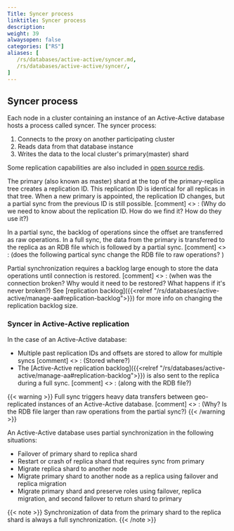 ```yaml
---
Title: Syncer process
linktitle: Syncer process
description: 
weight: 39
alwaysopen: false
categories: ["RS"]
aliases: [
   /rs/databases/active-active/syncer.md,
   /rs/databases/active-active/syncer/,
]
---
```


## Syncer process

Each node in a cluster containing an instance of an Active-Active database hosts a process called syncer.
The syncer process:

1. Connects to the proxy on another participating cluster
1. Reads data from that database instance
1. Writes the data to the local cluster's primary(master) shard

Some replication capabilities are also included in [open source redis](https://redis.io/topics/replication).

The primary (also known as master) shard at the top of the primary-replica tree creates a replication ID.
This replication ID is identical for all replicas in that tree.
When a new primary is appointed, the replication ID changes, but a partial sync from the previous ID is still possible.
[comment] <> : (Why do we need to know about the replication ID. How do we find it? How do they use it?)

In a partial sync, the backlog of operations since the offset are transferred as raw operations.
In a full sync, the data from the primary is transferred to the replica as an RDB file which is followed by a partial sync. [comment] <> : (does the following partical sync change the RDB file to raw operations? )

Partial synchronization requires a backlog large enough to store the data operations until connection is restored. [comment] <> : (when was the connection broken? Why would it need to be restored? What happens if it's never broken?) See [replication backlog]({{<relref "/rs/databases/active-active/manage-aa#replication-backlog">}}) for more info on changing the replication backlog size.

### Syncer in Active-Active replication

In the case of an Active-Active database:

- Multiple past replication IDs and offsets are stored to allow for multiple syncs [comment] <> : (Stored where?)
- The [Active-Active replication backlog]({{<relref "/rs/databases/active-active/manage-aa#replication-backlog">}}) is also sent to the replica during a full sync. [comment] <> : (along with the RDB file?)

{{< warning >}}
Full sync triggers heavy data transfers between geo-replicated instances of an Active-Active database. [comment] <> : (Why? Is the RDB file larger than raw operations from the partial sync?)
{{< /warning >}}

An Active-Active database uses partial synchronization in the following situations:

- Failover of primary shard to replica shard
- Restart or crash of replica shard that requires sync from primary
- Migrate replica shard to another node
- Migrate primary shard to another node as a replica using failover and replica migration
- Migrate primary shard and preserve roles using failover, replica migration, and second failover to return shard to primary

{{< note >}}
Synchronization of data from the primary shard to the replica shard is always a full synchronization.
{{< /note >}}